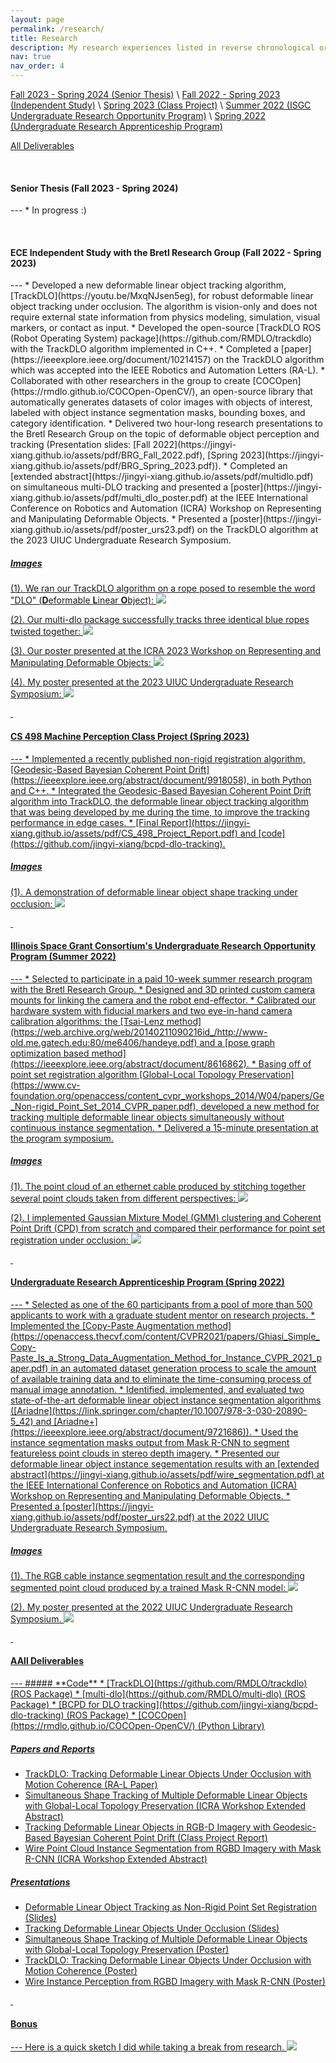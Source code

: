 ```yaml
---
layout: page
permalink: /research/
title: Research
description: My research experiences listed in reverse chronological order.
nav: true
nav_order: 4
---
```


<style>
    /* * {
        margin: 0;
        padding: 0;
    } */
    /* .imgbox {
        display: grid;
        height: 100%;
    } */
    .center-fit {
        max-width: 100%;
        max-height: 100vh;
        margin: auto;
    }
</style>

[Fall 2023 - Spring 2024 (Senior Thesis)](#Fall-2023-Spring-2024) \\
[Fall 2022 - Spring 2023 (Independent Study)](#Fall-2022-Spring-2023) \\
[Spring 2023 (Class Project)](#Spring-2023) \\
[Summer 2022 (ISGC Undergraduate Research Opportunity Program)](#Summer-2022) \\
[Spring 2022 (Undergraduate Research Apprenticeship Program)](#Spring-2022)

[All Deliverables](#deliverables)

&nbsp;

<!-- ##### **Senior Thesis (Fall 2023 - Spring 2024)** -->
<h4 id="Fall-2023-Spring-2024"><strong>Senior Thesis (Fall 2023 - Spring 2024)</strong></h4>
---
* In progress :)

&nbsp;

<!-- ##### **ECE Independent Study with the Bretl Research Group (Fall 2022 - Spring 2023)** -->
<h4 id="Fall-2022-Spring-2023"><strong>ECE Independent Study with the Bretl Research Group (Fall 2022 - Spring 2023)</strong></h4>
---
* Developed a new deformable linear object tracking algorithm, [TrackDLO](https://youtu.be/MxqNJsen5eg), for robust deformable linear object tracking under occlusion. The algorithm is vision-only and does not require external state information from physics modeling, simulation, visual markers, or contact as input.
* Developed the open-source [TrackDLO ROS (Robot Operating System) package](https://github.com/RMDLO/trackdlo) with the TrackDLO algorithm implemented in C++.
* Completed a [paper](https://ieeexplore.ieee.org/document/10214157) on the TrackDLO algorithm which was accepted into the IEEE Robotics and Automation Letters (RA-L).
* Collaborated with other researchers in the group to create [COCOpen](https://rmdlo.github.io/COCOpen-OpenCV/), an open-source library that automatically generates datasets of color images with objects of interest, labeled with object instance segmentation masks, bounding boxes, and category identification.
* Delivered two hour-long research presentations to the Bretl Research Group on the topic of deformable object perception and tracking (Presentation slides: [Fall 2022](https://jingyi-xiang.github.io/assets/pdf/BRG_Fall_2022.pdf), [Spring 2023](https://jingyi-xiang.github.io/assets/pdf/BRG_Spring_2023.pdf)).
* Completed an [extended abstract](https://jingyi-xiang.github.io/assets/pdf/multidlo.pdf) on simultaneous multi-DLO tracking and presented a [poster](https://jingyi-xiang.github.io/assets/pdf/multi_dlo_poster.pdf) at the IEEE International Conference on Robotics and Automation (ICRA) Workshop on Representing and Manipulating Deformable Objects.
* Presented a [poster](https://jingyi-xiang.github.io/assets/pdf/poster_urs23.pdf) on the TrackDLO algorithm at the 2023 UIUC Undergraduate Research Symposium.

##### <u>Images
<!-- <p align="center">
    <img src="../assets/img/dlo.jpg" height="175" /> <img src="../assets/img/multidlo_result.png" height="175" />
</p> -->
<!-- <p align="center">
    <img src="../assets/img/multi_dlo_poster.png" height="278" /> <img src="../assets/img/poster_urs23.png" height="278" />
</p> -->
(1). We ran our TrackDLO algorithm on a rope posed to resemble the word "DLO" (**D**eformable **L**inear **O**bject):
<img class="center-fit" src="../assets/img/dlo.jpg"/> 

(2). Our [multi-dlo package](https://github.com/RMDLO/multi-dlo) successfully tracks three identical blue ropes twisted together:
<img class="center-fit" src="../assets/img/multidlo_result.png" />

(3). Our poster presented at the ICRA 2023 Workshop on Representing and Manipulating Deformable Objects:
<a href="https://jingyi-xiang.github.io/assets/pdf/multi_dlo_poster.pdf"><img class="center-fit" src="../assets/img/multi_dlo_poster.png" />

(4). My poster presented at the 2023 UIUC Undergraduate Research Symposium:
<a href="https://jingyi-xiang.github.io/assets/pdf/poster_urs23.pdf"><img class="center-fit" src="../assets/img/poster_urs23.png" />

&nbsp;

<!-- ##### **CS 498 Machine Perception Class Project (Spring 2023)** -->
<h4 id="Spring-2023"><strong>CS 498 Machine Perception Class Project (Spring 2023)</strong></h4>
---
* Implemented a recently published non-rigid registration algorithm, [Geodesic-Based Bayesian Coherent Point Drift](https://ieeexplore.ieee.org/abstract/document/9918058), in both Python and C++.
* Integrated the Geodesic-Based Bayesian Coherent Point Drift algorithm into TrackDLO, the deformable linear object tracking algorithm that was being developed by me during the time, to improve the tracking performance in edge cases.
* [Final Report](https://jingyi-xiang.github.io/assets/pdf/CS_498_Project_Report.pdf) and [code](https://github.com/jingyi-xiang/bcpd-dlo-tracking).

##### <u>Images
<!-- <p align="center">
    <img src="../assets/img/gbcpd_tracking.png" height="240" /> <img src="../assets/img/algo_block.png" height="240" />
</p> -->
(1). A demonstration of deformable linear object shape tracking under occlusion:
<img class="center-fit" src="../assets/img/gbcpd_tracking.png" /> 

&nbsp;

<!-- ##### **Illinois Space Grant Consortium's Undergraduate Research Opportunity Program (Summer 2022)** -->
<h4 id="Summer-2022"><strong>Illinois Space Grant Consortium's Undergraduate Research Opportunity Program (Summer 2022)</strong></h4>
---
* Selected to participate in a paid 10-week summer research program with the Bretl Research Group.
* Designed and 3D printed custom camera mounts for linking the camera and the robot end-effector.
* Calibrated our hardware system with fiducial markers and two eye-in-hand camera calibration algorithms: the [Tsai-Lenz method](https://web.archive.org/web/20140211090216id_/http://www-old.me.gatech.edu:80/me6406/handeye.pdf) and a [pose graph optimization based method](https://ieeexplore.ieee.org/abstract/document/8616862).
* Basing off of point set registration algorithm [Global-Local Topology Preservation](https://www.cv-foundation.org/openaccess/content_cvpr_workshops_2014/W04/papers/Ge_Non-rigid_Point_Set_2014_CVPR_paper.pdf), developed a new method for tracking multiple deformable linear objects simultaneously without continuous instance segmentation.
* Delivered a 15-minute presentation at the program symposium.

##### <u>Images
<!-- <p align="center">
    <img src="../assets/img/wire_stacked_pc.png" height="280" /> <img src="../assets/img/gmm_cpd.png" height="280" />
</p> -->
(1). The point cloud of an ethernet cable produced by stitching together several point clouds taken from different perspectives:
<img class="center-fit" src="../assets/img/wire_stacked_pc.png"/> 

(2). I implemented Gaussian Mixture Model (GMM) clustering and [Coherent Point Drift](https://proceedings.neurips.cc/paper/2006/file/3b2d8f129ae2f408f2153cd9ce663043-Paper.pdf) (CPD) from scratch and compared their performance for point set registration under occlusion:
<img class="center-fit" src="../assets/img/gmm_cpd.png"/> 

&nbsp;

<!-- ##### **Undergraduate Research Apprenticeship Program (Spring 2022)** -->
<h4 id="Spring-2022"><strong>Undergraduate Research Apprenticeship Program (Spring 2022)</strong></h4>
---
* Selected as one of the 60 participants from a pool of more than 500 applicants to work with a graduate student mentor on research projects.
* Implemented the [Copy-Paste Augmentation method](https://openaccess.thecvf.com/content/CVPR2021/papers/Ghiasi_Simple_Copy-Paste_Is_a_Strong_Data_Augmentation_Method_for_Instance_CVPR_2021_paper.pdf) in an automated dataset generation process to scale the amount of available training data and to eliminate the time-consuming process of manual image annotation.
* Identified, implemented, and evaluated two state-of-the-art deformable linear object instance segmentation algorithms ([Ariadne](https://link.springer.com/chapter/10.1007/978-3-030-20890-5_42) and [Ariadne+](https://ieeexplore.ieee.org/abstract/document/9721686)).
* Used the instance segmentation masks output from Mask R-CNN to segment featureless point clouds in stereo depth imagery.
* Presented our deformable linear object instance segementation results with an [extended abstract](https://jingyi-xiang.github.io/assets/pdf/wire_segmentation.pdf) at the IEEE International Conference on Robotics and Automation (ICRA) Workshop on Representing and Manipulating Deformable Objects.
* Presented a [poster](https://jingyi-xiang.github.io/assets/pdf/poster_urs22.pdf) at the 2022 UIUC Undergraduate Research Symposium.

##### <u>Images
<!-- <p align="center">
    <img src="../assets/img/segmentation_rgb_pc.png" height="300" /> <img src="../assets/img/poster_urs22.png" height="300" />
</p> -->
(1). The RGB cable instance segmentation result and the corresponding segmented point cloud produced by a trained Mask R-CNN model:
<img class="center-fit" src="../assets/img/segmentation_rgb_pc.png"/> 

(2). My poster presented at the 2022 UIUC Undergraduate Research Symposium.
<a href="https://jingyi-xiang.github.io/assets/pdf/poster_urs22.pdf"><img class="center-fit" src="../assets/img/poster_urs22.png" />

&nbsp;

<h4 id="deliverables"><strong>AAll Deliverables</strong></h4>
---
##### **Code**
* [TrackDLO](https://github.com/RMDLO/trackdlo) (ROS Package)
* [multi-dlo](https://github.com/RMDLO/multi-dlo) (ROS Package)
* [BCPD for DLO tracking](https://github.com/jingyi-xiang/bcpd-dlo-tracking) (ROS Package)
* [COCOpen](https://rmdlo.github.io/COCOpen-OpenCV/) (Python Library)

##### **Papers and Reports**
* [TrackDLO: Tracking Deformable Linear Objects Under Occlusion with Motion Coherence](https://ieeexplore.ieee.org/document/10214157) (RA-L Paper)
* [Simultaneous Shape Tracking of Multiple Deformable Linear Objects with Global-Local Topology Preservation](https://jingyi-xiang.github.io/assets/pdf/multidlo.pdf) (ICRA Workshop Extended Abstract)
* [Tracking Deformable Linear Objects in RGB-D Imagery with Geodesic-Based Bayesian Coherent Point Drift](https://jingyi-xiang.github.io/assets/pdf/CS_498_Project_Report.pdf) (Class Project Report)
* [Wire Point Cloud Instance Segmentation from RGBD Imagery with Mask R-CNN](https://jingyi-xiang.github.io/assets/pdf/wire_segmentation.pdf) (ICRA Workshop Extended Abstract)

##### **Presentations**
* [Deformable Linear Object Tracking as Non-Rigid Point Set Registration](https://jingyi-xiang.github.io/assets/pdf/BRG_Spring_2023.pdf) (Slides)
* [Tracking Deformable Linear Objects Under Occlusion](https://jingyi-xiang.github.io/assets/pdf/BRG_Fall_2022.pdf) (Slides)
* [Simultaneous Shape Tracking of Multiple Deformable Linear Objects with Global-Local Topology Preservation](https://jingyi-xiang.github.io/assets/pdf/multi_dlo_poster.pdf) (Poster)
* [TrackDLO: Tracking Deformable Linear Objects Under Occlusion with Motion Coherence](https://jingyi-xiang.github.io/assets/pdf/poster_urs23.pdf) (Poster)
* [Wire Instance Perception from RGBD Imagery with Mask R-CNN](https://jingyi-xiang.github.io/assets/pdf/poster_urs22.pdf) (Poster)

&nbsp;

<!-- ##### **Bonus** -->
<h4 id="Bonus"><strong>Bonus</strong></h4>
---
Here is a quick sketch I did while taking a break from research.
<!-- <p align="left">
    <img src="../assets/img/sketch.jpg" height="300" /> 
</p> -->
<img class="center-fit" src="../assets/img/sketch.jpg"/> 